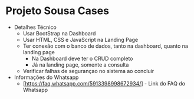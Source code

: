 # Projeto Sousa Cases
* Detalhes Técnico
	* Usar BootStrap na Dashboard
	* Usar HTML, CSS e JavaScript na Landing Page
	* Ter conexão com o banco de dados, tanto na dashboard, quanto na landing page
		* Na Dashboard deve ter o CRUD completo
		* Já na landing page, somente a consulta
	* Verificar falhas de segurançao no sistema ao concluir
* Informações do Whatsapp
	* [https://faq.whatsapp.com/5913398998672934/] - Link do FAQ do Whatsapp